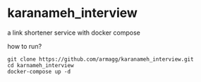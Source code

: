 # karanameh_interview

a link shortener service with docker compose 

how to run? 

`git clone https://github.com/armagg/karanameh_interview.git`<br>
`cd karnameh_interview`<br>
`docker-compose up -d`
